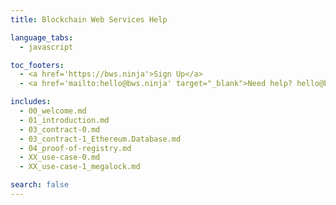 ```yaml
---
title: Blockchain Web Services Help

language_tabs:
  - javascript

toc_footers:
  - <a href='https://bws.ninja'>Sign Up</a>
  - <a href='mailto:hello@bws.ninja' target="_blank">Need help? hello@bws.ninja</a>

includes:
  - 00_welcome.md
  - 01_introduction.md
  - 03_contract-0.md
  - 03_contract-1_Ethereum.Database.md
  - 04_proof-of-registry.md
  - XX_use-case-0.md
  - XX_use-case-1_megalock.md

search: false
---
```

